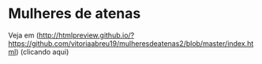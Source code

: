 # Mulheres de atenas
Veja em (http://htmlpreview.github.io/?https://github.com/vitoriaabreu19/mulheresdeatenas2/blob/master/index.html) (clicando aqui)
